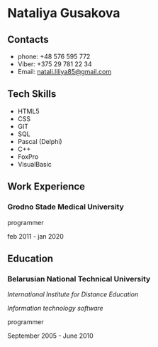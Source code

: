# Nataliya Gusakova
## Contacts
* phone:  +48 576 595 772
* Viber: +375 29 781 22 34
* Email: natali.liliya85@gmail.com 

## Tech Skills
* HTML5
* CSS
* GIT
* SQL
* Pascal (Delphi)
* C++
* FoxPro
* VisualBasic

## Work Experience
### Grodno Stade Medical University
programmer 

feb 2011 - jan 2020

## Education
### Belarusian National Technical University
_International Institute for Distance Education_

_Information technology software_

programmer

September 2005 - June 2010


